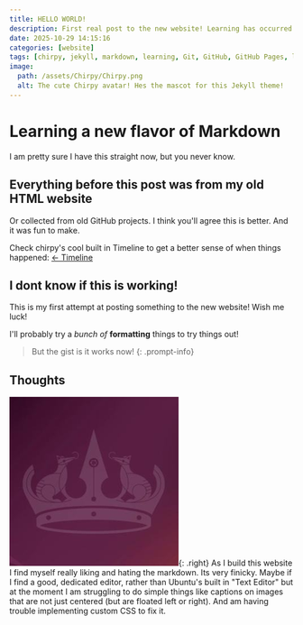 ```yaml
---
title: HELLO WORLD!
description: First real post to the new website! Learning has occurred!
date: 2025-10-29 14:15:16
categories: [website]
tags: [chirpy, jekyll, markdown, learning, Git, GitHub, GitHub Pages, linux, bash, ubuntu]
image: 
  path: /assets/Chirpy/Chirpy.png
  alt: The cute Chirpy avatar! Hes the mascot for this Jekyll theme!
---
```

# Learning a new flavor of Markdown
I am pretty sure I have this straight now, but you never know.

## Everything before this post was from my old HTML website
Or collected from old GitHub projects. I think you'll agree this is better. And it was fun to make. 

Check chirpy's cool built in Timeline to get a better sense of when things happened:
[← Timeline](/Timeline)
## I dont know if this is working!
This is my first attempt at posting something to the new website! Wish me luck!

I'll probably try a *bunch* _of_ **formatting** things to try things out! 
> But the gist is it works now!
{: .prompt-info}

## Thoughts
![Desktop View](/assets/Chirpy/noblenumbat.jpg){: .right}
As I build this website I find myself really liking and hating the markdown. Its very finicky. Maybe if I find a good, dedicated editor, rather than Ubuntu's built in "Text Editor" but at the moment I am struggling to do simple things like captions on images that are not just centered (but are floated left or right). And am having trouble implementing custom CSS to fix it. 


